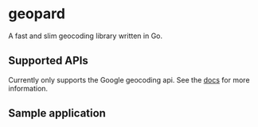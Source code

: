 # geopard
A fast and slim geocoding library written in Go.

## Supported APIs
Currently only supports the Google geocoding api. See the [docs](https://developers.google.com/maps/documentation/geocoding/intro) for more information.

## Sample application
